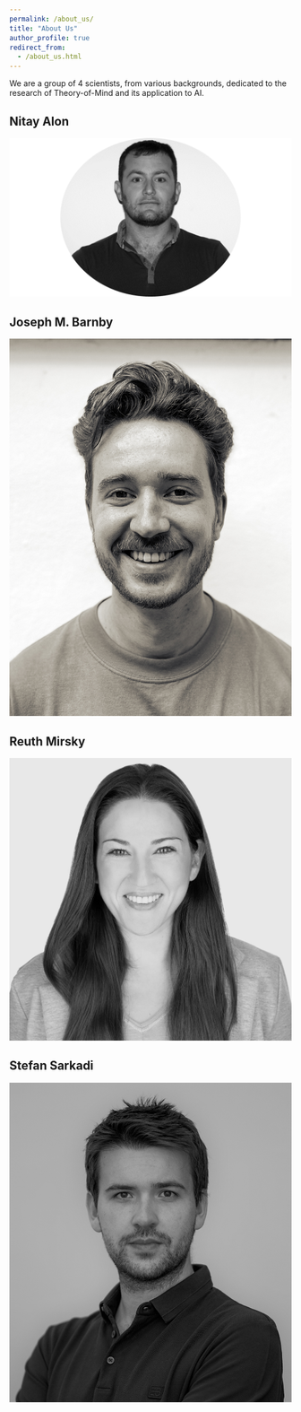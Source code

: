```yaml
---
permalink: /about_us/
title: "About Us"
author_profile: true
redirect_from: 
  - /about_us.html
---
```


We are a group of 4 scientists, from various backgrounds, dedicated to the research of Theory-of-Mind and its application to AI.

## Nitay Alon
![Nitay Alon](../images/NitayAlon.png)
## Joseph M. Barnby
![Joe Barnby](../images/JoeBarnby.jpg)
## Reuth Mirsky
![Reuth Mirsky](../images/Reuth-grayscale-small.jpg)

## Stefan Sarkadi
![Stefan Sarkadi](../images/Stefan_profile.jpeg)